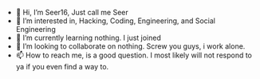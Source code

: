 - 👋 Hi, I’m Seer16, Just call me Seer
- 👀 I’m interested in, Hacking, Coding, Engineering, and Social Engineering
- 🌱 I’m currently learning nothing. I just joined
- 💞️ I’m looking to collaborate on nothing. Screw you guys, i work alone.
- 📫 How to reach me, is a good question. I most likely will not respond to ya if you even find a way to.

<!---
Seer16/Seer16 is a ✨ special ✨ repository because its `README.md` (this file) appears on your GitHub profile.
You can click the Preview link to take a look at your changes.
--->
